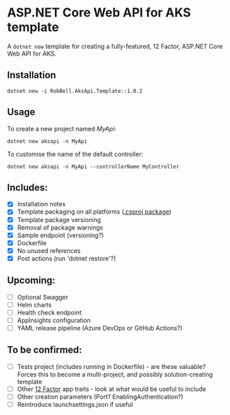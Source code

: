 # ASP.NET Core Web API for AKS template

A `dotnet new` template for creating a fully-featured, 12 Factor, ASP.NET Core Web API for AKS.

## Installation

```
dotnet new -i RobBell.AksApi.Template::1.0.2
```

## Usage

To create a new project named *MyApi*:

```
dotnet new aksapi -n MyApi
```

To customise the name of the default controller:

```
dotnet new aksapi -n MyApi --controllerName MyController
```

## Includes:

- [x] Installation notes
- [x] Template packaging on all platforms ([.csproj package](https://docs.microsoft.com/en-us/dotnet/core/tools/custom-templates#packing-a-template-into-a-nuget-package-nupkg-file))
- [x] Template package versioning
- [x] Removal of package warnings
- [x] Sample endpoint (versioning?)
- [x] Dockerfile
- [x] No unused references
- [x] Post actions (run 'dotnet restore'?)

## Upcoming:

- [ ] Optional Swagger
- [ ] Helm charts
- [ ] Health check endpoint
- [ ] AppInsights configuration
- [ ] YAML release pipeline (Azure DevOps or GitHub Actions?)

## To be confirmed:

- [ ] Tests project (includes running in Dockerfile) - are these valuable? Forces this to become a multi-project, and possibly solution-creating template
- [ ] Other [12 Factor](https://12factor.net/) app traits - look at what would be useful to include
- [ ] Other creation parameters (Port? EnablingAuthentication?)
- [ ] Reintroduce launchsettings.json if useful